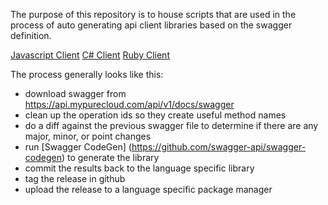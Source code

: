 The purpose of this repository is to house scripts that are used in the process of auto generating api client libraries based on the swagger definition.  

[Javascript Client](https://github.com/MyPureCloud/purecloud_javascript_client)
[C# Client](https://github.com/MyPureCloud/PureCloudApiLibrary_CSharp)
[Ruby Client](https://github.com/MyPureCloud/PureCloudApiLibrary_Ruby)

The process generally looks like this:

- download swagger from https://api.mypurecloud.com/api/v1/docs/swagger
- clean up the operation ids so they create useful method names
- do a diff against the previous swagger file to determine if there are any major, minor, or point changes
- run [Swagger CodeGen] (https://github.com/swagger-api/swagger-codegen) to generate the library
- commit the results back to the language specific library
- tag the release in github
- upload the release to a language specific package manager
